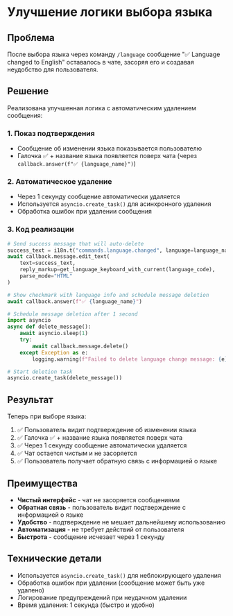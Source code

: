 # Улучшение логики выбора языка

## Проблема
После выбора языка через команду `/language` сообщение "✅ Language changed to English" оставалось в чате, засоряя его и создавая неудобство для пользователя.

## Решение
Реализована улучшенная логика с автоматическим удалением сообщения:

### 1. Показ подтверждения
- Сообщение об изменении языка показывается пользователю
- Галочка ✅ + название языка появляется поверх чата (через `callback.answer(f"✅ {language_name}")`)

### 2. Автоматическое удаление
- Через 1 секунду сообщение автоматически удаляется
- Используется `asyncio.create_task()` для асинхронного удаления
- Обработка ошибок при удалении сообщения

### 3. Код реализации
```python
# Send success message that will auto-delete
success_text = i18n.t("commands.language.changed", language=language_name)
await callback.message.edit_text(
    text=success_text,
    reply_markup=get_language_keyboard_with_current(language_code),
    parse_mode="HTML"
)

# Show checkmark with language info and schedule message deletion
await callback.answer(f"✅ {language_name}")

# Schedule message deletion after 1 second
import asyncio
async def delete_message():
    await asyncio.sleep(1)
    try:
        await callback.message.delete()
    except Exception as e:
        logging.warning(f"Failed to delete language change message: {e}")

# Start deletion task
asyncio.create_task(delete_message())
```

## Результат
Теперь при выборе языка:
1. ✅ Пользователь видит подтверждение об изменении языка
2. ✅ Галочка ✅ + название языка появляется поверх чата
3. ✅ Через 1 секунду сообщение автоматически удаляется
4. ✅ Чат остается чистым и не засоряется
5. ✅ Пользователь получает обратную связь с информацией о языке

## Преимущества
- **Чистый интерфейс** - чат не засоряется сообщениями
- **Обратная связь** - пользователь видит подтверждение с информацией о языке
- **Удобство** - подтверждение не мешает дальнейшему использованию
- **Автоматизация** - не требует действий от пользователя
- **Быстрота** - сообщение исчезает через 1 секунду

## Технические детали
- Используется `asyncio.create_task()` для неблокирующего удаления
- Обработка ошибок при удалении (сообщение может быть уже удалено)
- Логирование предупреждений при неудачном удалении
- Время удаления: 1 секунда (быстро и удобно)
